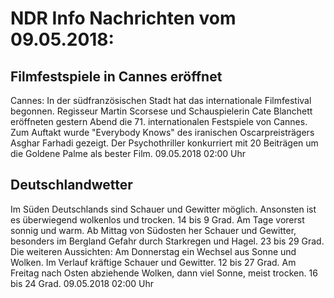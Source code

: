 # NDR Info Nachrichten vom 09.05.2018:


## Filmfestspiele in Cannes eröffnet
Cannes: In der südfranzösischen Stadt hat das internationale Filmfestival begonnen. Regisseur Martin Scorsese und Schauspielerin Cate Blanchett eröffneten gestern Abend die 71. internationalen Festspiele von Cannes. Zum Auftakt wurde "Everybody Knows" des iranischen Oscarpreisträgers Asghar Farhadi gezeigt. Der Psychothriller konkurriert mit 20 Beiträgen um die Goldene Palme als bester Film. 09.05.2018 02:00 Uhr 

## Deutschlandwetter
Im Süden Deutschlands sind Schauer und Gewitter möglich. Ansonsten ist es überwiegend wolkenlos und trocken. 14 bis 9 Grad. Am Tage vorerst sonnig und warm. Ab Mittag von Südosten her Schauer und Gewitter, besonders im Bergland Gefahr durch Starkregen und Hagel. 23 bis 29 Grad. Die weiteren Aussichten: Am Donnerstag ein Wechsel aus Sonne und Wolken. Im Verlauf kräftige Schauer und Gewitter. 12 bis 27 Grad. Am Freitag nach Osten abziehende Wolken, dann viel Sonne, meist trocken. 16 bis 24 Grad. 09.05.2018 02:00 Uhr 
